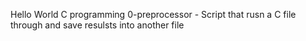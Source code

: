 Hello World C programming
0-preprocessor - Script that rusn a C file through and save resulsts into another file

